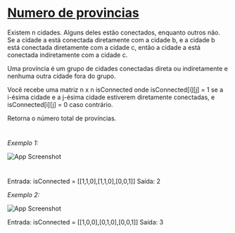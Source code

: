 # [Numero de provincias](https://leetcode.com/problems/number-of-provinces/)


Existem n cidades. Alguns deles estão conectados, enquanto outros não. Se a cidade a está conectada diretamente com a cidade b, e a cidade b está conectada diretamente com a cidade c, então a cidade a está conectada indiretamente com a cidade c.

Uma província é um grupo de cidades conectadas direta ou indiretamente e nenhuma outra cidade fora do grupo.

Você recebe uma matriz n x n isConnected onde isConnected[i][j] = 1 se a i-ésima cidade e a j-ésima cidade estiverem diretamente conectadas, e isConnected[i][j] = 0 caso contrário.

Retorna o número total de províncias.


#
*Exemplo 1:*

![App Screenshot](https://assets.leetcode.com/uploads/2020/12/24/graph1.jpg)


#
Entrada: isConnected = [[1,1,0],[1,1,0],[0,0,1]]
Saída: 2

*Exemplo 2:*

![App Screenshot](https://assets.leetcode.com/uploads/2020/12/24/graph2.jpg)


Entrada: isConnected = [[1,0,0],[0,1,0],[0,0,1]]
Saída: 3
